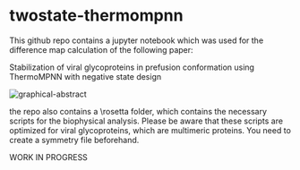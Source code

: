 # twostate-thermompnn

This github repo contains a jupyter notebook which was used for the difference map calculation of the following paper:

Stabilization of viral glycoproteins in prefusion conformation using ThermoMPNN with negative state design

![graphical-abstract](https://github.com/user-attachments/assets/11dfff04-20c3-439e-81de-6b01be99f8c0)

the repo also contains a \rosetta folder, which contains the necessary scripts for the biophysical analysis. Please be aware that these scripts are optimized for viral glycoproteins, which are multimeric proteins. You need to create a symmetry file beforehand.


WORK IN PROGRESS
